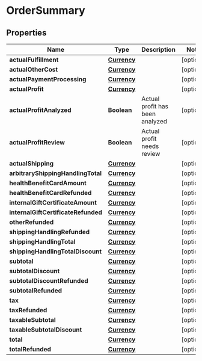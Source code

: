 
# OrderSummary

## Properties
Name | Type | Description | Notes
------------ | ------------- | ------------- | -------------
**actualFulfillment** | [**Currency**](Currency.md) |  |  [optional]
**actualOtherCost** | [**Currency**](Currency.md) |  |  [optional]
**actualPaymentProcessing** | [**Currency**](Currency.md) |  |  [optional]
**actualProfit** | [**Currency**](Currency.md) |  |  [optional]
**actualProfitAnalyzed** | **Boolean** | Actual profit has been analyzed |  [optional]
**actualProfitReview** | **Boolean** | Actual profit needs review |  [optional]
**actualShipping** | [**Currency**](Currency.md) |  |  [optional]
**arbitraryShippingHandlingTotal** | [**Currency**](Currency.md) |  |  [optional]
**healthBenefitCardAmount** | [**Currency**](Currency.md) |  |  [optional]
**healthBenefitCardRefunded** | [**Currency**](Currency.md) |  |  [optional]
**internalGiftCertificateAmount** | [**Currency**](Currency.md) |  |  [optional]
**internalGiftCertificateRefunded** | [**Currency**](Currency.md) |  |  [optional]
**otherRefunded** | [**Currency**](Currency.md) |  |  [optional]
**shippingHandlingRefunded** | [**Currency**](Currency.md) |  |  [optional]
**shippingHandlingTotal** | [**Currency**](Currency.md) |  |  [optional]
**shippingHandlingTotalDiscount** | [**Currency**](Currency.md) |  |  [optional]
**subtotal** | [**Currency**](Currency.md) |  |  [optional]
**subtotalDiscount** | [**Currency**](Currency.md) |  |  [optional]
**subtotalDiscountRefunded** | [**Currency**](Currency.md) |  |  [optional]
**subtotalRefunded** | [**Currency**](Currency.md) |  |  [optional]
**tax** | [**Currency**](Currency.md) |  |  [optional]
**taxRefunded** | [**Currency**](Currency.md) |  |  [optional]
**taxableSubtotal** | [**Currency**](Currency.md) |  |  [optional]
**taxableSubtotalDiscount** | [**Currency**](Currency.md) |  |  [optional]
**total** | [**Currency**](Currency.md) |  |  [optional]
**totalRefunded** | [**Currency**](Currency.md) |  |  [optional]



